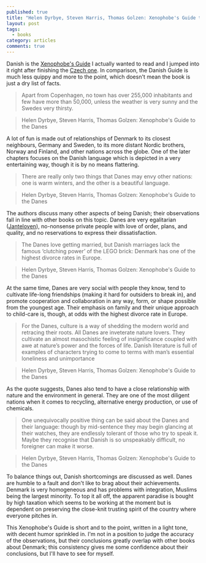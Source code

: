```yaml
---
published: true
title: "Helen Dyrbye, Steven Harris, Thomas Golzen: Xenophobe's Guide to the Danes"
layout: post
tags:
  - books
category: articles
comments: true
---
```


Danish is the [Xenophobe's Guide]((https://www.goodreads.com/book/show/692803.The_Xenophobe_s_Guide_to_the_Danes)) I actually wanted to read and I jumped into it right after finishing the [Czech one](/articles/berka-xenophobes-guide-to-the-czechs). In comparison, the Danish Guide is much less quippy and more to the point, which doesn't mean the book is just a dry list of facts.

> Apart from Copenhagen, no town has over 255,000 inhabitants and few have more than 50,000, unless the weather is very sunny and the Swedes very thirsty.

> Helen Dyrbye, Steven Harris, Thomas Golzen: Xenophobe's Guide to the Danes

A lot of fun is made out of relationships of Denmark to its closest neighbours, Germany and Sweden, to its more distant Nordic brothers, Norway and Finland, and other nations across the globe. One of the later chapters focuses on the Danish language which is depicted in a very entertaining way, though it is by no means flattering.

> There are really only two things that Danes may envy other nations: one is warm winters, and the other is a beautiful language.

> Helen Dyrbye, Steven Harris, Thomas Golzen: Xenophobe's Guide to the Danes

The authors discuss many other aspects of being Danish; their observations fall in line with other books on this topic. Danes are very egalitarian ([Janteloven](https://en.wikipedia.org/wiki/Law_of_Jante)), no-nonsense private people with love of order, plans, and quality, and no reservations to express their dissatisfaction.

> The Danes love getting married, but Danish marriages lack the famous ‘clutching power’ of the LEGO brick: Denmark has one of the highest divorce rates in Europe.

> Helen Dyrbye, Steven Harris, Thomas Golzen: Xenophobe's Guide to the Danes

At the same time, Danes are very social with people they know, tend to cultivate life-long friendships (making it hard for outsiders to break in), and promote cooperation and collaboration in any way, form, or shape possible from the youngest age. Their emphasis on family and their unique approach to child-care is, though, at odds with the highest divorce rate in Europe.

> For the Danes, culture is a way of shedding the modern world and retracing their roots. All Danes are inveterate nature lovers. They cultivate an almost masochistic feeling of insignificance coupled with awe at nature’s power and the forces of life. Danish literature is full of examples of characters trying to come to terms with man’s essential loneliness and unimportance

> Helen Dyrbye, Steven Harris, Thomas Golzen: Xenophobe's Guide to the Danes

As the quote suggests, Danes also tend to have a close relationship with nature and the environment in general. They are one of the most diligent nations when it comes to recycling, alternative energy production, or use of chemicals.

> One unequivocally positive thing can be said about the Danes and their language: though by mid-sentence they may begin glancing at their watches, they are endlessly tolerant of those who try to speak it. Maybe they recognise that Danish is so unspeakably difficult, no foreigner can make it worse.

> Helen Dyrbye, Steven Harris, Thomas Golzen: Xenophobe's Guide to the Danes

To balance things out, Danish shortcomings are discussed as well. Danes are humble to a fault and don't like to brag about their achievements. Denmark is very homogeneous and has problems with integration, Muslims being the largest minority. To top it all off, the apparent paradise is bought by high taxation which seems to be working at the moment but is dependent on preserving the close-knit trusting spirit of the country where everyone pitches in.

This Xenophobe's Guide is short and to the point, written in a light tone, with decent humor sprinkled in. I'm not in a position to judge the accuracy of the observations, but their conclusions greatly overlap with other books about Denmark; this consistency gives me some confidence about their conclusions, but I'll have to see for myself.
